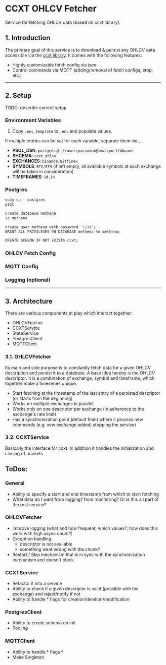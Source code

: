 # CCXT OHLCV Fetcher

Service for fetching OHLCV data (based on ccxt library).

## 1. Introduction

The primary goal of this service is to download & persist any OHLCV data accessible via the [ccxt library](https://github.com/ccxt/ccxt). It comes with the following features:
* Highly customizable fetch config via *json*.
* Control commands via MQTT (adding/removal of fetch configs, stop, etc.)

---

## 2. Setup

TODO: describe correct setup

### Environment Variables

1. Copy `.env_template` to `.env` and populate values.

If multiple entries can be set for each variable, separate them via ``,`` .

* **PSQL_DSN**: ``postgresql://user:password@host:port/dbname``
* **SHCEMA**: ``ccxt_ohlcv``
* **EXCHANGES**: ``binance,bitfinex``
* **SYMBOLS**: ``BTC/ETH`` (if left empty, all available symbols at each exchange will be taken in
  consideration)
* **TIMEFRAMES**: ``1d,1h``

### Postgres

```bash
sudo su - postgres
psql

create database methena
\c methena

create user methena with password '1234';
GRANT ALL PRIVILEGES ON DATABASE methena to methena;

CREATE SCHEMA IF NOT EXISTS ccxt;
```

### OHLCV Fetch Config

### MQTT Config

### Logging (optional)

---

## 3. Architecture

There are various components at play which interact together:
* OHLCVFetcher
* CCXTService
* StateService
* PostgresClient
* MQTTClient

### 3.1. OHLCVFetcher

Its main and sole purpose is to constantly fetch data for a given OHLCV description and persist it to a database. A base idea hereby is the OHLCV descriptor. It is a combination of exchange, symbol and timeframe, which together make a timeseries unique.

* Start fetching at the timestamp of the last entry of a persisted descriptor (or starts from the beginning)
* Works on multiple exchanges in parallel
* Works only on one descriptor per exchange (in adherence to the exchange's rate limit)
* Has a synchronization point (default 1min) where it process new commands (e.g. new exchange added; stopping the service)

### 3.2. CCXTService

Basically the interface for ccxt. In addition it handles the initialization and closing of markets

## ToDos:

### General

* Ability to specify a start and end timestamp from which to start fetching
* What data do I want from logging? from monitoring? Or is this all part of the rest service?

### OHLCVFetcher

* Improve logging (what and how frequent; which values?; how does this work with high async count?)
* Exception handling
  * descriptor is not available
  * something went wrong with the chunk?
* Restart / Skip mechanism that is in sync with the synchronization mechanism and doesn't block

### CCXTService

* Refactor it into a service
* Ability to check if a given descriptor is valid (possible with the exchange) and reject/notify if not
* Ability to handle * flags for creation/deletion/modification

### PostgresClient

* Ability to create schema on init
* Pooling

### MQTTClient

* Ability to handle * flags f
* Make Singleton